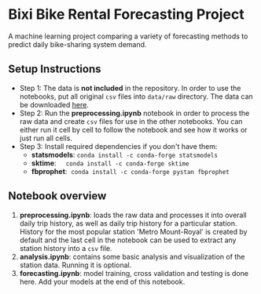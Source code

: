 # Bixi Bike Rental Forecasting Project

A machine learning project comparing a variety of forecasting methods to predict daily bike-sharing system demand.

## Setup Instructions
* Step 1: The data is **not included** in the repository. In order to use the notebooks, put all original `csv` files into `data/raw` directory. The data can be downloaded [here](https://bixi.com/en/open-data).
* Step 2: Run the **preprocessing.ipynb** notebook in order to process the raw data and create `csv` files for use in the other notebooks. You can either run it cell by cell to follow the notebook and see how it works or just run all cells.
* Step 3: Install required dependencies if you don't have them:
  * **statsmodels**: `conda install -c conda-forge statsmodels`
  * **sktime**:&nbsp;&nbsp;&nbsp;&nbsp;&nbsp;`conda install -c conda-forge sktime`
  * **fbprophet**:&nbsp;&nbsp;`conda install -c conda-forge pystan fbprophet`

## Notebook overview
1. **preprocessing.ipynb**: loads the raw data and processes it into overall daily trip history, as well as daily trip history for a particular station. History for the most popular station 'Metro Mount-Royal' is created by default and the last cell in the notebook can be used to extract any station history into a `csv` file.
2. **analysis.ipynb**: contains some basic analysis and visualization of the station data. Running it is optional.
3. **forecasting.ipynb**: model training, cross validation and testing is done here. Add your models at the end of this notebook.
